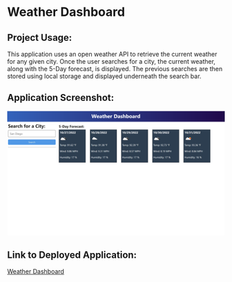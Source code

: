 # Weather Dashboard

## Project Usage:

This application uses an open weather API to retrieve the current weather for any given city. Once the user searches for a city, the current weather, along with the 5-Day forecast, is displayed. The previous searches are then stored using local storage and displayed underneath the search bar. 

## Application Screenshot:

![Weather Dashboard.](./assets/images/Screenshot%20(26).png)

## Link to Deployed Application: 

[Weather Dashboard](https://madalynmm.github.io/fig-tree-petals/)
